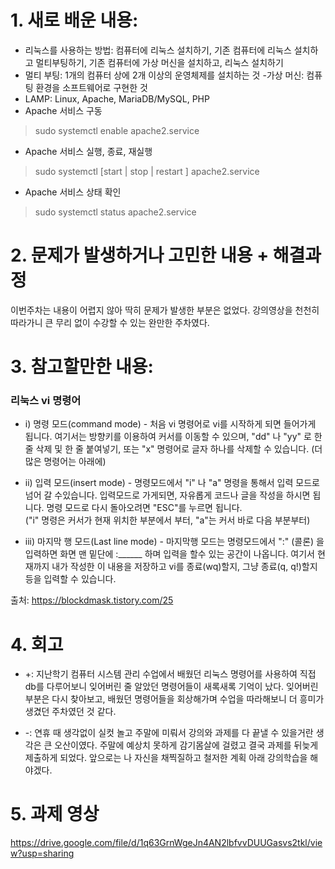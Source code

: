 # 1. 새로 배운 내용:

- 리눅스를 사용하는 방법: 컴퓨터에 리눅스 설치하기, 기존 컴퓨터에 리눅스 설치하고 멀티부팅하기, 기존 컴퓨터에 가상 머신을 설치하고, 리눅스 설치하기
- 멀티 부팅: 1개의 컴퓨터 상에 2개 이상의 운영체제를 설치하는 것
-가상 머신: 컴퓨팅 환경을 소프트웨어로 구현한 것
- LAMP: Linux, Apache, MariaDB/MySQL, PHP
- Apache 서비스 구동
> sudo systemctl enable apache2.service

- Apache 서비스 실행, 종료, 재실행
> sudo systemctl [start | stop | restart ] apache2.service

- Apache 서비스 상태 확인
> sudo systemctl status apache2.service

# 2. 문제가 발생하거나 고민한 내용 + 해결과정
이번주차는 내용이 어렵지 않아 딱히 문제가 발생한 부분은 없었다. 강의영상을 천천히 따라가니 큰 무리 없이 수강할 수 있는 완만한 주차였다.


# 3. 참고할만한 내용:
### 리눅스 vi 명령어
- i) 명령 모드(command mode) - 처음 vi 명령어로 vi를 시작하게 되면 들어가게 됩니다. 여기서는 방향키를 이용하여 커서를 이동할 수 있으며,  "dd" 나 "yy" 로 한 줄 삭제 및 한 줄 붙여넣기, 또는 "x" 명령어로 글자 하나를 삭제할 수 있습니다. (더 많은 명령어는 아래에)

- ii) 입력 모드(insert mode) - 명령모드에서 "i" 나 "a" 명령을 통해서 입력 모드로 넘어 갈 수있습니다. 입력모드로 가게되면, 자유롭게 코드나 글을 작성을 하시면 됩니다. 명령 모드로 다시 돌아오려면 "ESC"를 누르면 됩니다.  
("i" 명령은 커서가 현재 위치한 부분에서 부터, "a"는 커서 바로 다음 부분부터)


- iii) 마지막 행 모드(Last line mode) - 마지막행 모드는 명령모드에서 ":" (콜론) 을 입력하면 화면 맨 밑단에 :______ 하며 입력을 할수 있는 공간이 나옵니다. 여기서 현재까지 내가 작성한 이 내용을 저장하고 vi를 종료(wq)할지, 그냥 종료(q, q!)할지 등을 입력할 수 있습니다.

출처: <https://blockdmask.tistory.com/25>

# 4. 회고
- +: 지난학기 컴퓨터 시스템 관리 수업에서 배웠던 리눅스 명령어를 사용하여 직접 db를 다루어보니 잊어버린 줄 알았던 명령어들이 새록새록 기억이 났다. 잊어버린 부분은 다시 찾아보고, 배웠던 명령어들을 회상해가며 수업을 따라해보니 더 흥미가 생겼던 주차였던 것 같다.

- -: 연휴 때 생각없이 실컷 놀고 주말에 미뤄서 강의와 과제를 다 끝낼 수 있을거란 생각은 큰 오산이였다. 주말에 예상치 못하게 감기몸살에 걸렸고 결국 과제를 뒤늦게 제출하게 되었다. 앞으로는 나 자신을 채찍질하고 철저한 계획 아래 강의학습을 해야겠다.

# 5. 과제 영상
<https://drive.google.com/file/d/1q63GrnWgeJn4AN2lbfvvDUUGasvs2tkl/view?usp=sharing>

